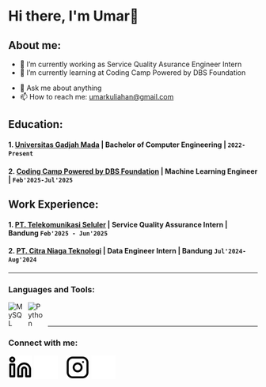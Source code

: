 # Hi there, I'm Umar👋
## About me:
- 🔭 I’m currently working as Service Quality Asurance Engineer Intern 
- 🌱 I’m currently learning at Coding Camp Powered by DBS Foundation
<!-- - 👯 I’m looking to collaborate as Data Automation and Analyst
- 🤔 I’m looking for suggest for Rust Project Ideas -->
- 💬 Ask me about anything
- 📫 How to reach me: umarkuliahan@gmail.com

## Education:

#### 1. [Universitas Gadjah Mada](https://tekkom.upi.edu/) | Bachelor of Computer Engineering | `2022-Present`
#### 2. [Coding Camp Powered by DBS Foundation](https://codingcamp.dicoding.com/) | Machine Learning Engineer |  `Feb'2025-Jul'2025`

## Work Experience:
#### 1. [PT. Telekomunikasi Seluler](https://www.telkomsel.com/) | Service Quality Assurance Intern | Bandung `Feb'2025 - Jun'2025`
#### 2. [PT. Citra Niaga Teknologi](https://cnt.id/) | Data Engineer Intern | Bandung `Jul'2024-Aug'2024`
---

### Languages and Tools:

[<img align="left" alt="MySQL" width="30px" src="https://cdn.jsdelivr.net/gh/devicons/devicon/icons/mysql/mysql-original.svg" style="padding-right:10px;" />][webdev]
[<img align="left" alt="Python" width="30px" src="https://upload.wikimedia.org/wikipedia/commons/thumb/c/c3/Python-logo-notext.svg/110px-Python-logo-notext.svg.png?20100317150552" style="padding-right:10px;" />][webdev]

<br />
<br />

---
### Connect with me:

[![website](./img/linkedin-light.svg)](https://www.linkedin.com/in/umartils/#gh-light-mode-only)
[![website](./img/linkedin-dark.svg)](https://www.linkedin.com/in/umartils/#gh-dark-mode-only)
&nbsp;&nbsp;
[![website](./img/instagram-light.svg)](https://instagram.com/umartils_#gh-light-mode-only)
[![website](./img/instagram-dark.svg)](https://instagram.com/umartils_#gh-dark-mode-only)



[webdev]: https://github.com/umartils/umartils
